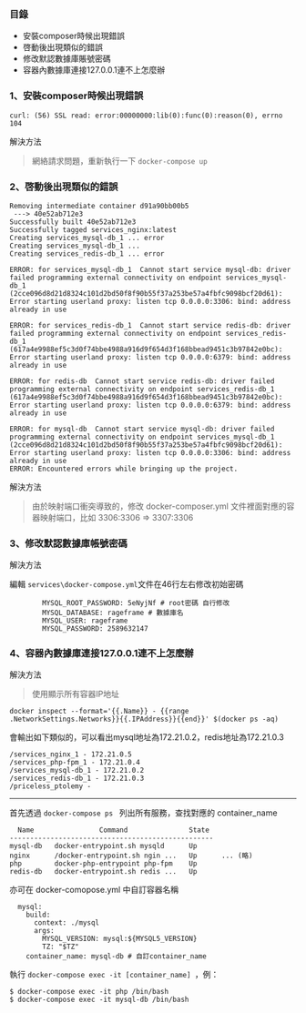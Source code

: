 ### 目錄

- 安裝composer時候出現錯誤
- 啓動後出現類似的錯誤
- 修改默認數據庫賬號密碼
- 容器內數據庫連接127.0.0.1連不上怎麼辦

### 1、安裝composer時候出現錯誤
```
curl: (56) SSL read: error:00000000:lib(0):func(0):reason(0), errno 104
```
解決方法

> 網絡請求問題，重新執行一下 `docker-compose up`

### 2、啓動後出現類似的錯誤
```
Removing intermediate container d91a90bb00b5
 ---> 40e52ab712e3
Successfully built 40e52ab712e3
Successfully tagged services_nginx:latest
Creating services_mysql-db_1 ... error
Creating services_mysql-db_1 ... 
Creating services_redis-db_1 ... error

ERROR: for services_mysql-db_1  Cannot start service mysql-db: driver failed programming external connectivity on endpoint services_mysql-db_1 (2cce096d8d21d8324c101d2bd50f8f90b55f37a253be57a4fbfc9098bcf20d61): Error starting userland proxy: listen tcp 0.0.0.0:3306: bind: address already in use

ERROR: for services_redis-db_1  Cannot start service redis-db: driver failed programming external connectivity on endpoint services_redis-db_1 (617a4e9988ef5c3d0f74bbe4988a916d9f654d3f168bbead9451c3b97842e0bc): Error starting userland proxy: listen tcp 0.0.0.0:6379: bind: address already in use

ERROR: for redis-db  Cannot start service redis-db: driver failed programming external connectivity on endpoint services_redis-db_1 (617a4e9988ef5c3d0f74bbe4988a916d9f654d3f168bbead9451c3b97842e0bc): Error starting userland proxy: listen tcp 0.0.0.0:6379: bind: address already in use

ERROR: for mysql-db  Cannot start service mysql-db: driver failed programming external connectivity on endpoint services_mysql-db_1 (2cce096d8d21d8324c101d2bd50f8f90b55f37a253be57a4fbfc9098bcf20d61): Error starting userland proxy: listen tcp 0.0.0.0:3306: bind: address already in use
ERROR: Encountered errors while bringing up the project.
```

解決方法

> 由於映射端口衝突導致的，修改 docker-composer.yml 文件裡面對應的容器映射端口，比如 3306:3306 => 3307:3306


### 3、修改默認數據庫帳號密碼

解決方法

編輯 `services\docker-compose.yml`文件在46行左右修改初始密碼
```
        MYSQL_ROOT_PASSWORD: 5eNyjNf # root密碼 自行修改
        MYSQL_DATABASE: rageframe # 數據庫名
        MYSQL_USER: rageframe
        MYSQL_PASSWORD: 2589632147
```

### 4、容器內數據庫連接127.0.0.1連不上怎麼辦

解決方法

> 使用顯示所有容器IP地址

```
docker inspect --format='{{.Name}} - {{range .NetworkSettings.Networks}}{{.IPAddress}}{{end}}' $(docker ps -aq)
```
會輸出如下類似的，可以看出mysql地址為172.21.0.2，redis地址為172.21.0.3
```
/services_nginx_1 - 172.21.0.5
/services_php-fpm_1 - 172.21.0.4
/services_mysql-db_1 - 172.21.0.2
/services_redis-db_1 - 172.21.0.3
/priceless_ptolemy - 
```

---

首先透過 `docker-compose ps ` 列出所有服務，查找對應的 container_name

```
  Name                Command               State  
--------------------------------------------------
mysql-db   docker-entrypoint.sh mysqld      Up      
nginx      /docker-entrypoint.sh ngin ...   Up      ... (略)
php        docker-php-entrypoint php-fpm    Up     
redis-db   docker-entrypoint.sh redis ...   Up     
```
亦可在 docker-comopose.yml 中自訂容器名稱

``` 
  mysql:
    build:
      context: ./mysql
      args:
        MYSQL_VERSION: mysql:${MYSQL5_VERSION}
        TZ: "$TZ"
    container_name: mysql-db # 自訂container_name
```


執行 `docker-compose exec -it [container_name] `，例：

```
$ docker-compose exec -it php /bin/bash
$ docker-compose exec -it mysql-db /bin/bash
```
